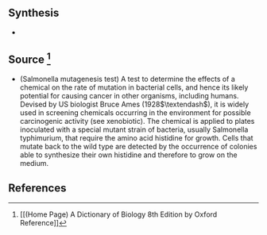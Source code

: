 ## Synthesis
- 
## Source [^1]
- (Salmonella mutagenesis test) A test to determine the effects of a chemical on the rate of mutation in bacterial cells, and hence its likely potential for causing cancer in other organisms, including humans. Devised by US biologist Bruce Ames (1928$\textendash$), it is widely used in screening chemicals occurring in the environment for possible carcinogenic activity (see xenobiotic). The chemical is applied to plates inoculated with a special mutant strain of bacteria, usually Salmonella typhimurium, that require the amino acid histidine for growth. Cells that mutate back to the wild type are detected by the occurrence of colonies able to synthesize their own histidine and therefore to grow on the medium.
## References

[^1]: [[(Home Page) A Dictionary of Biology 8th Edition by Oxford Reference]]